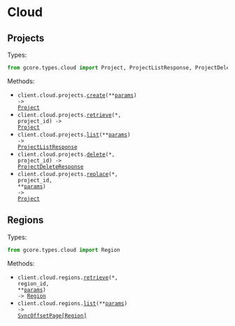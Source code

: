 # Cloud

## Projects

Types:

```python
from gcore.types.cloud import Project, ProjectListResponse, ProjectDeleteResponse
```

Methods:

- <code title="post /cloud/v1/projects">client.cloud.projects.<a href="./src/gcore/resources/cloud/projects.py">create</a>(\*\*<a href="src/gcore/types/cloud/project_create_params.py">params</a>) -> <a href="./src/gcore/types/cloud/project.py">Project</a></code>
- <code title="get /cloud/v1/projects/{project_id}">client.cloud.projects.<a href="./src/gcore/resources/cloud/projects.py">retrieve</a>(\*, project_id) -> <a href="./src/gcore/types/cloud/project.py">Project</a></code>
- <code title="get /cloud/v1/projects">client.cloud.projects.<a href="./src/gcore/resources/cloud/projects.py">list</a>(\*\*<a href="src/gcore/types/cloud/project_list_params.py">params</a>) -> <a href="./src/gcore/types/cloud/project_list_response.py">ProjectListResponse</a></code>
- <code title="delete /cloud/v1/projects/{project_id}">client.cloud.projects.<a href="./src/gcore/resources/cloud/projects.py">delete</a>(\*, project_id) -> <a href="./src/gcore/types/cloud/project_delete_response.py">ProjectDeleteResponse</a></code>
- <code title="put /cloud/v1/projects/{project_id}">client.cloud.projects.<a href="./src/gcore/resources/cloud/projects.py">replace</a>(\*, project_id, \*\*<a href="src/gcore/types/cloud/project_replace_params.py">params</a>) -> <a href="./src/gcore/types/cloud/project.py">Project</a></code>

## Regions

Types:

```python
from gcore.types.cloud import Region
```

Methods:

- <code title="get /cloud/v1/regions/{region_id}">client.cloud.regions.<a href="./src/gcore/resources/cloud/regions.py">retrieve</a>(\*, region_id, \*\*<a href="src/gcore/types/cloud/region_retrieve_params.py">params</a>) -> <a href="./src/gcore/types/cloud/region.py">Region</a></code>
- <code title="get /cloud/v1/regions">client.cloud.regions.<a href="./src/gcore/resources/cloud/regions.py">list</a>(\*\*<a href="src/gcore/types/cloud/region_list_params.py">params</a>) -> <a href="./src/gcore/types/cloud/region.py">SyncOffsetPage[Region]</a></code>
